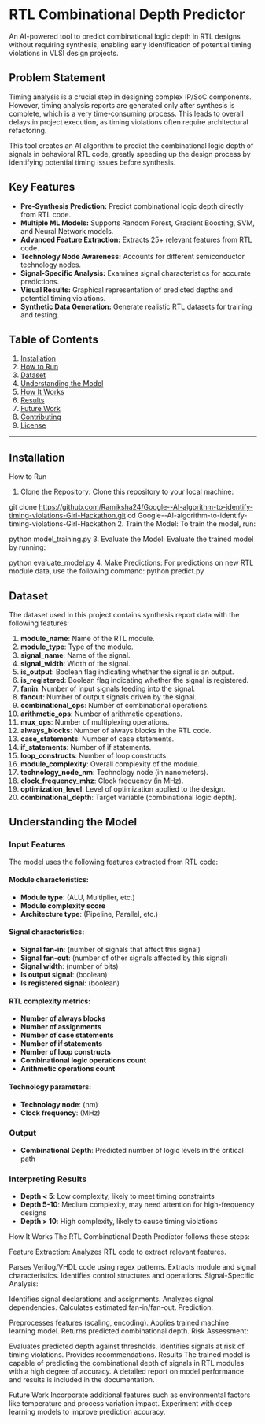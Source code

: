 # RTL Combinational Depth Predictor

An AI-powered tool to predict combinational logic depth in RTL designs without requiring synthesis, enabling early identification of potential timing violations in VLSI design projects.

## Problem Statement

Timing analysis is a crucial step in designing complex IP/SoC components. However, timing analysis reports are generated only after synthesis is complete, which is a very time-consuming process. This leads to overall delays in project execution, as timing violations often require architectural refactoring.

This tool creates an AI algorithm to predict the combinational logic depth of signals in behavioral RTL code, greatly speeding up the design process by identifying potential timing issues before synthesis.

## Key Features

- **Pre-Synthesis Prediction:** Predict combinational logic depth directly from RTL code.
- **Multiple ML Models:** Supports Random Forest, Gradient Boosting, SVM, and Neural Network models.
- **Advanced Feature Extraction:** Extracts 25+ relevant features from RTL code.
- **Technology Node Awareness:** Accounts for different semiconductor technology nodes.
- **Signal-Specific Analysis:** Examines signal characteristics for accurate predictions.
- **Visual Results:** Graphical representation of predicted depths and potential timing violations.
- **Synthetic Data Generation:** Generate realistic RTL datasets for training and testing.

## Table of Contents

1. [Installation](#installation)
2. [How to Run](#how-to-run)
3. [Dataset](#dataset)
4. [Understanding the Model](#understanding-the-model)
5. [How It Works](#how-it-works)
6. [Results](#results)
7. [Future Work](#future-work)
8. [Contributing](#contributing)
9. [License](#license)

---

## Installation

How to Run
1. Clone the Repository:
Clone this repository to your local machine:

git clone https://github.com/Ramiksha24/Google--AI-algorithm-to-identify-timing-violations-Girl-Hackathon.git
cd Google--AI-algorithm-to-identify-timing-violations-Girl-Hackathon
2. Train the Model:
To train the model, run:

python model_training.py
3. Evaluate the Model:
Evaluate the trained model by running:

python evaluate_model.py
4. Make Predictions:
For predictions on new RTL module data, use the following command:
python predict.py

## Dataset

The dataset used in this project contains synthesis report data with the following features:

1. **module_name**: Name of the RTL module.
2. **module_type**: Type of the module.
3. **signal_name**: Name of the signal.
4. **signal_width**: Width of the signal.
5. **is_output**: Boolean flag indicating whether the signal is an output.
6. **is_registered**: Boolean flag indicating whether the signal is registered.
7. **fanin**: Number of input signals feeding into the signal.
8. **fanout**: Number of output signals driven by the signal.
9. **combinational_ops**: Number of combinational operations.
10. **arithmetic_ops**: Number of arithmetic operations.
11. **mux_ops**: Number of multiplexing operations.
12. **always_blocks**: Number of always blocks in the RTL code.
13. **case_statements**: Number of case statements.
14. **if_statements**: Number of if statements.
15. **loop_constructs**: Number of loop constructs.
16. **module_complexity**: Overall complexity of the module.
17. **technology_node_nm**: Technology node (in nanometers).
18. **clock_frequency_mhz**: Clock frequency (in MHz).
19. **optimization_level**: Level of optimization applied to the design.
20. **combinational_depth**: Target variable (combinational logic depth).


## Understanding the Model

### Input Features

The model uses the following features extracted from RTL code:

#### Module characteristics:
- **Module type**: (ALU, Multiplier, etc.)
- **Module complexity score**
- **Architecture type**: (Pipeline, Parallel, etc.)

#### Signal characteristics:
- **Signal fan-in**: (number of signals that affect this signal)
- **Signal fan-out**: (number of other signals affected by this signal)
- **Signal width**: (number of bits)
- **Is output signal**: (boolean)
- **Is registered signal**: (boolean)

#### RTL complexity metrics:
- **Number of always blocks**
- **Number of assignments**
- **Number of case statements**
- **Number of if statements**
- **Number of loop constructs**
- **Combinational logic operations count**
- **Arithmetic operations count**

#### Technology parameters:
- **Technology node**: (nm)
- **Clock frequency**: (MHz)

### Output

- **Combinational Depth**: Predicted number of logic levels in the critical path

### Interpreting Results
- **Depth < 5**: Low complexity, likely to meet timing constraints
- **Depth 5-10**: Medium complexity, may need attention for high-frequency designs
- **Depth > 10**: High complexity, likely to cause timing violations

How It Works
The RTL Combinational Depth Predictor follows these steps:

Feature Extraction: Analyzes RTL code to extract relevant features.

Parses Verilog/VHDL code using regex patterns.
Extracts module and signal characteristics.
Identifies control structures and operations.
Signal-Specific Analysis:

Identifies signal declarations and assignments.
Analyzes signal dependencies.
Calculates estimated fan-in/fan-out.
Prediction:

Preprocesses features (scaling, encoding).
Applies trained machine learning model.
Returns predicted combinational depth.
Risk Assessment:

Evaluates predicted depth against thresholds.
Identifies signals at risk of timing violations.
Provides recommendations.
Results
The trained model is capable of predicting the combinational depth of signals in RTL modules with a high degree of accuracy. A detailed report on model performance and results is included in the documentation.

Future Work
Incorporate additional features such as environmental factors like temperature and process variation impact.
Experiment with deep learning models to improve prediction accuracy.





